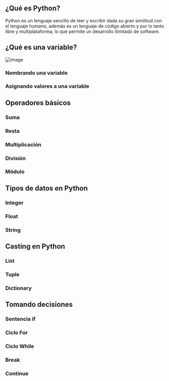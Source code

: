 ## ¿Qué es Python?
Python es un lenguaje sencillo de leer y escribir dada su gran similitud con el lenguaje humano, además es un lenguaje  de código abierto y por lo tanto libre y multiplataforma, lo que permite un desarrollo ilimitado de software.
## ¿Qué es una variable?
![image](https://user-images.githubusercontent.com/99736243/156487905-5892eda5-3c6e-432f-9bfe-df977c450717.png)

### Nombrando una variable

### Asignando valores a una variable

## Operadores básicos

### Suma

### Resta

### Multiplicación

### División

### Módulo

## Tipos de datos en Python

### Integer

### Float

### String

## Casting en Python

### List

### Tuple

### Dictionary

## Tomando decisiones

### Sentencia if

### Ciclo For

### Ciclo While

### Break

### Continue
